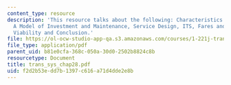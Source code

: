```yaml
---
content_type: resource
description: 'This resource talks about the following: Characteristics of the Industry,
  A Model of Investment and Maintenance, Service Design, ITS, Fares and Financial
  Viability and Conclusion.'
file: https://ol-ocw-studio-app-qa.s3.amazonaws.com/courses/1-221j-transportation-systems-fall-2004/f2d2b53edd7b1397c616a71d4dde2e8b_trans_sys_chap28.pdf
file_type: application/pdf
parent_uid: b81e0cfa-368c-050a-30d0-2502b8824c8b
resourcetype: Document
title: trans_sys_chap28.pdf
uid: f2d2b53e-dd7b-1397-c616-a71d4dde2e8b
---
```

